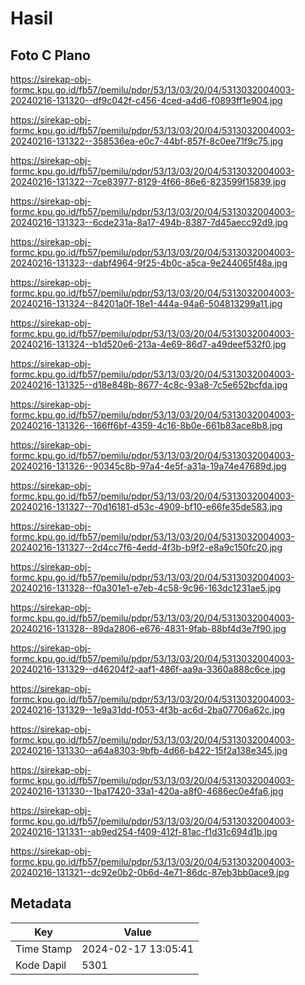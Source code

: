 # Hasil

## Foto C Plano

https://sirekap-obj-formc.kpu.go.id/fb57/pemilu/pdpr/53/13/03/20/04/5313032004003-20240216-131320--df9c042f-c456-4ced-a4d6-f0893ff1e904.jpg

https://sirekap-obj-formc.kpu.go.id/fb57/pemilu/pdpr/53/13/03/20/04/5313032004003-20240216-131322--358536ea-e0c7-44bf-857f-8c0ee71f9c75.jpg

https://sirekap-obj-formc.kpu.go.id/fb57/pemilu/pdpr/53/13/03/20/04/5313032004003-20240216-131322--7ce83977-8129-4f66-86e6-823599f15839.jpg

https://sirekap-obj-formc.kpu.go.id/fb57/pemilu/pdpr/53/13/03/20/04/5313032004003-20240216-131323--6cde231a-8a17-494b-8387-7d45aecc92d9.jpg

https://sirekap-obj-formc.kpu.go.id/fb57/pemilu/pdpr/53/13/03/20/04/5313032004003-20240216-131323--dabf4964-9f25-4b0c-a5ca-9e244065f48a.jpg

https://sirekap-obj-formc.kpu.go.id/fb57/pemilu/pdpr/53/13/03/20/04/5313032004003-20240216-131324--84201a0f-18e1-444a-94a6-504813299a11.jpg

https://sirekap-obj-formc.kpu.go.id/fb57/pemilu/pdpr/53/13/03/20/04/5313032004003-20240216-131324--b1d520e6-213a-4e69-86d7-a49deef532f0.jpg

https://sirekap-obj-formc.kpu.go.id/fb57/pemilu/pdpr/53/13/03/20/04/5313032004003-20240216-131325--d18e848b-8677-4c8c-93a8-7c5e652bcfda.jpg

https://sirekap-obj-formc.kpu.go.id/fb57/pemilu/pdpr/53/13/03/20/04/5313032004003-20240216-131326--166ff6bf-4359-4c16-8b0e-661b83ace8b8.jpg

https://sirekap-obj-formc.kpu.go.id/fb57/pemilu/pdpr/53/13/03/20/04/5313032004003-20240216-131326--90345c8b-97a4-4e5f-a31a-19a74e47689d.jpg

https://sirekap-obj-formc.kpu.go.id/fb57/pemilu/pdpr/53/13/03/20/04/5313032004003-20240216-131327--70d16181-d53c-4909-bf10-e66fe35de583.jpg

https://sirekap-obj-formc.kpu.go.id/fb57/pemilu/pdpr/53/13/03/20/04/5313032004003-20240216-131327--2d4cc7f6-4edd-4f3b-b9f2-e8a9c150fc20.jpg

https://sirekap-obj-formc.kpu.go.id/fb57/pemilu/pdpr/53/13/03/20/04/5313032004003-20240216-131328--f0a301e1-e7eb-4c58-9c96-163dc1231ae5.jpg

https://sirekap-obj-formc.kpu.go.id/fb57/pemilu/pdpr/53/13/03/20/04/5313032004003-20240216-131328--89da2806-e676-4831-9fab-88bf4d3e7f90.jpg

https://sirekap-obj-formc.kpu.go.id/fb57/pemilu/pdpr/53/13/03/20/04/5313032004003-20240216-131329--d46204f2-aaf1-486f-aa9a-3360a888c6ce.jpg

https://sirekap-obj-formc.kpu.go.id/fb57/pemilu/pdpr/53/13/03/20/04/5313032004003-20240216-131329--1e9a31dd-f053-4f3b-ac6d-2ba07706a62c.jpg

https://sirekap-obj-formc.kpu.go.id/fb57/pemilu/pdpr/53/13/03/20/04/5313032004003-20240216-131330--a64a8303-9bfb-4d66-b422-15f2a138e345.jpg

https://sirekap-obj-formc.kpu.go.id/fb57/pemilu/pdpr/53/13/03/20/04/5313032004003-20240216-131330--1ba17420-33a1-420a-a8f0-4686ec0e4fa6.jpg

https://sirekap-obj-formc.kpu.go.id/fb57/pemilu/pdpr/53/13/03/20/04/5313032004003-20240216-131331--ab9ed254-f409-412f-81ac-f1d31c694d1b.jpg

https://sirekap-obj-formc.kpu.go.id/fb57/pemilu/pdpr/53/13/03/20/04/5313032004003-20240216-131321--dc92e0b2-0b6d-4e71-86dc-87eb3bb0ace9.jpg


## Metadata

| Key        | Value               |
| ---------- | ------------------- |
| Time Stamp | 2024-02-17 13:05:41 |
| Kode Dapil | 5301                |




